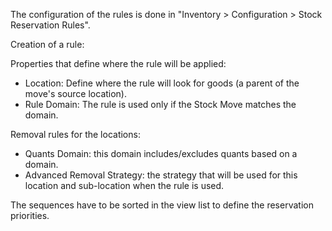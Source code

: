 The configuration of the rules is done in "Inventory \> Configuration \>
Stock Reservation Rules".

Creation of a rule:

Properties that define where the rule will be applied:

- Location: Define where the rule will look for goods (a parent of the
  move's source location).
- Rule Domain: The rule is used only if the Stock Move matches the
  domain.

Removal rules for the locations:

- Quants Domain: this domain includes/excludes quants based on a domain.
- Advanced Removal Strategy: the strategy that will be used for this
  location and sub-location when the rule is used.

The sequences have to be sorted in the view list to define the
reservation priorities.
